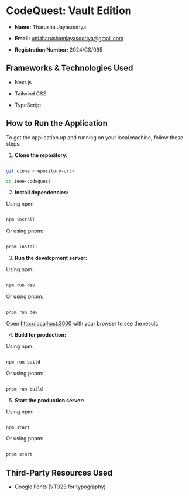 # CodeQuest: Vault Edition

  



-  **Name:** Tharusha Jayasooriya

-  **Email:** uni.tharushamjayasooriya@gmail.com

-  **Registration Number:** 2024/CS/095

  

## Frameworks & Technologies Used

- Next.js

- Tailwind CSS 

- TypeScript 

  

## How to Run the Application

  

To get the application up and running on your local machine, follow these steps:

  

1.  **Clone the repository:**

```bash

git clone <repository-url>

cd ieee-codequest

```

  

2.  **Install dependencies:**

Using npm:

```bash

npm install

```

Or using pnpm:

```bash

pnpm install

```

  

3.  **Run the development server:**

Using npm:

```bash

npm run dev

```

Or using pnpm:

```bash

pnpm run dev

```

Open [http://localhost:3000](http://localhost:3000) with your browser to see the result.

  

4.  **Build for production:**

Using npm:

```bash

npm run build

```

Or using pnpm:

```bash

pnpm run build

```

  

5.  **Start the production server:**

Using npm:

```bash

npm start

```

Or using pnpm:

```bash

pnpm start

```

  

## Third-Party Resources Used

- Google Fonts (VT323 for typography)
